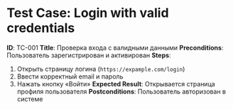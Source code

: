 # Test Case: Login with valid credentials


**ID**: TC-001
**Title**: Проверка входа с валидными данными
**Preconditions**: Пользователь зарегистрирован и активирован
**Steps**:
1. Открыть страницу логина (`https://expample.com/login`)
2. Ввести корректный email и пароль
3. Нажать кнопку «Войти»
**Expected Result**: Открывается страница профиля пользователя
**Postconditions**: Пользователь авторизован в системе

